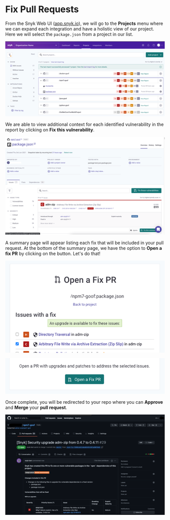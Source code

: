 # Fix Pull Requests

From the Snyk Web UI ([app.snyk.io](https://app.snyk.io)), we will go to the **Projects** menu where we can expand each integration and have a holistic view of our project. Here we will select the `package.json` from a project in our list.

![](<../../../../../.gitbook/assets/Screen Shot 2022-02-02 at 2.29.22 PM.png>)

We are able to view additional context for each identified vulnerability in the report by clicking on **Fix this vulnerability**.

![](<../../../../../.gitbook/assets/Screen Shot 2022-02-02 at 3.32.06 PM.png>)

A summary page will appear listing each fix that will be included in your pull request. At the bottom of the summary page, we have the option to **Open a fix PR** by clicking on the button. Let's do that!

![](<../../../../../.gitbook/assets/Screen Shot 2022-02-02 at 3.37.02 PM.png>)

![](<../../../../../.gitbook/assets/Screen Shot 2022-02-02 at 3.36.26 PM.png>)

Once complete, you will be redirected to your repo where you can **Approve** and **Merge** your **pull request**.

![](<../../../../../.gitbook/assets/Screen Shot 2022-02-02 at 3.39.05 PM.png>)
